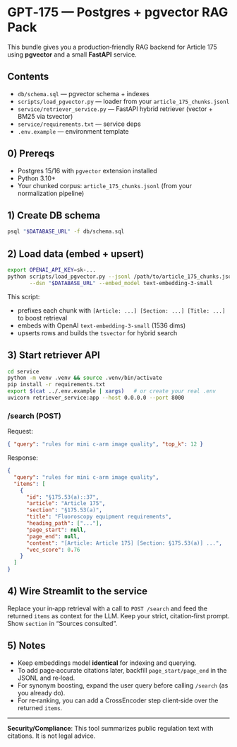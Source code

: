 
# GPT‑175 — Postgres + pgvector RAG Pack

This bundle gives you a production‑friendly RAG backend for Article 175 using **pgvector** and a small **FastAPI** service.

## Contents
- `db/schema.sql` — pgvector schema + indexes
- `scripts/load_pgvector.py` — loader from your `article_175_chunks.jsonl`
- `service/retriever_service.py` — FastAPI hybrid retriever (vector + BM25 via tsvector)
- `service/requirements.txt` — service deps
- `.env.example` — environment template

## 0) Prereqs
- Postgres 15/16 with `pgvector` extension installed
- Python 3.10+
- Your chunked corpus: `article_175_chunks.jsonl` (from your normalization pipeline)

## 1) Create DB schema
```bash
psql "$DATABASE_URL" -f db/schema.sql
```

## 2) Load data (embed + upsert)
```bash
export OPENAI_API_KEY=sk-...
python scripts/load_pgvector.py --jsonl /path/to/article_175_chunks.jsonl \
       --dsn "$DATABASE_URL" --embed_model text-embedding-3-small
```

This script:
- prefixes each chunk with `[Article: ...] [Section: ...] [Title: ...]` to boost retrieval
- embeds with OpenAI `text-embedding-3-small` (1536 dims)
- upserts rows and builds the `tsvector` for hybrid search

## 3) Start retriever API
```bash
cd service
python -m venv .venv && source .venv/bin/activate
pip install -r requirements.txt
export $(cat ../.env.example | xargs)   # or create your real .env
uvicorn retriever_service:app --host 0.0.0.0 --port 8000
```

### /search (POST)
Request:
```json
{ "query": "rules for mini c-arm image quality", "top_k": 12 }
```
Response:
```json
{
  "query": "rules for mini c-arm image quality",
  "items": [
    {
      "id": "§175.53(a)::37",
      "article": "Article 175",
      "section": "§175.53(a)",
      "title": "Fluoroscopy equipment requirements",
      "heading_path": ["..."],
      "page_start": null,
      "page_end": null,
      "content": "[Article: Article 175] [Section: §175.53(a)] ...",
      "vec_score": 0.76
    }
  ]
}
```

## 4) Wire Streamlit to the service
Replace your in‑app retrieval with a call to `POST /search` and feed the returned `items` as context for the LLM.
Keep your strict, citation‑first prompt. Show `section` in “Sources consulted”.

## 5) Notes
- Keep embeddings model **identical** for indexing and querying.
- To add page‑accurate citations later, backfill `page_start/page_end` in the JSONL and re‑load.
- For synonym boosting, expand the user query before calling `/search` (as you already do).
- For re‑ranking, you can add a CrossEncoder step client‑side over the returned `items`.

---

**Security/Compliance**: This tool summarizes public regulation text with citations. It is not legal advice.
